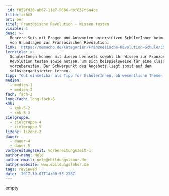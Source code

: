 ```yaml
---
_id: f059fd20-ab67-11e7-9686-dbf837d6a4ce
title: ar6x3
art: oer
titel: Französische Revolution - Wissen testen
visible: 1
desc: >-
  Mehrere Sets mit Fragen und Antworten unterstützen SchülerInnen beim Lernen
  von Grundlagen zur Französischen Revolution.
link: 'https://memucho.de/Kategorien/Franzoesische-Revolution-Schule/353'
lernziele: >-
  SchülerInnen können mit diesen Lernsets sowohl ihr Wissen zur Französischen
  Revolution testen sowie nutzen, um sich beispielsweise für eine Klassenarbeit
  vorzubereiten. Der Schwerpunkt des Angebots liegt somit auf dem
  selbstorganisierten Lernen.
tipp: "Gut einsetzbar als Tipp für SchülerInnen, ob wesentliche Themen verstanden wurden, z.B. in Anschluss an eine Projektarbeit oder ähnliches zu diesem Thema.\r\n\r\nBei jüngeren SuS sollte die Plattform vorher eingeführt sein. Alternativ dazu ist es möglich, die Lerninhalte der Plattform in den eigenen Lehrerblog bzw. Schulwebseite einzubinden. Das würde dann so aussehen (am Beispiel Hauptstädte der EU Länder prüfen:  https://www.netzwerkzeug.org/arbeitsmaterial/wissensquiz-hauptstaedte-der-eu"
medien:
  - medien-1
  - medien-2
fach: fach-3
long-fach: long-fach-6
kmk:
  - kmk-5-2
  - kmk-5-3
zielgruppe:
  - zielgruppe-4
  - zielgruppe-5
lizenz: lizenz-2
dauer:
  - dauer-4
  - dauer-5
vorbereitungszeit: vorbereitungszeit-1
author-name: Nele
author-email: nele@ebildungslabor.de
author-website: www.ebildungslabor.de
tags: reviewed
date: '2017-10-07T14:00:56.226Z'
---
```

empty
